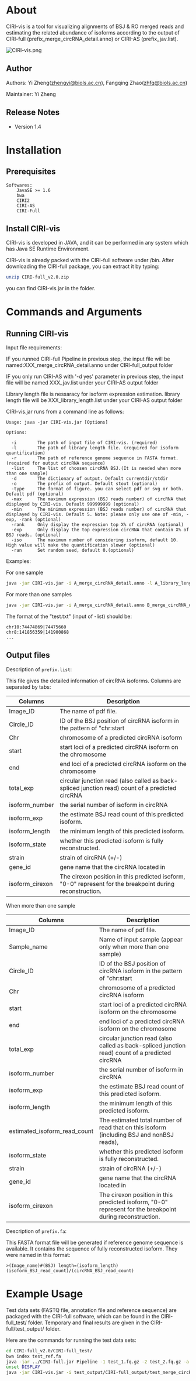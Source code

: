 # About

CIRI-vis is a tool for visualizing alignments of BSJ & RO merged reads and estimating the related abundance of isoforms according to the output of CIRI-full (prefix_merge_circRNA_detail.anno) or CIRI-AS (prefix_jav.list).

![CIRI-vis.png](https://github.com/bioinfo-biols/Zhaolab/blob/master/CIRI-vis.png?raw=true)

## Author

Authors: Yi Zheng(zhengyi@biols.ac.cn), Fangqing Zhao(zhfq@biols.ac.cn)

Maintainer: Yi Zheng

## Release Notes

- Version 1.4

# Installation

## Prerequisites

```
Softwares:
    JavaSE >= 1.6
    bwa
    CIRI2
    CIRI-AS
    CIRI-Full
```

## Install CIRI-vis

CIRI-vis is developed in JAVA, and it can be performed in any system which has Java SE Runtime Environment.

CIRI-vis is already packed with the CIRI-full software under /bin.
After downloading the CIRI-full package, you can extract it by typing:

```bash
unzip CIRI-full_v2.0.zip
```

you can find CIRI-vis.jar in the folder.

# Commands and Arguments

## Running CIRI-vis

Input file requirements:

IF you runned CIRI-full Pipeline in previous step, the input file will be named:XXX_merge_circRNA_detail.anno under CIRI-full_output folder 

IF you only run CIRI-AS with '-d yes' parameter in previous step, the input file will be named XXX_jav.list under your CIRI-AS output folder 

Library length file is nessaracy for isoform expression estimation. library length file will be XXX_library_length.list under your CIRI-AS output folder

CIRI-vis.jar runs from a command line as follows:

```text
Usage: java -jar CIRI-vis.jar [Options]

Options:

  -i	    The path of input file of CIRI-vis. (required)
  -l        The path of library length file. (required for isoform quantification)
  -r        The path of reference genome sequence in FASTA format. (required for output circRNA sequence)
  -list     The list of choosen circRNA BSJ.(It is needed when more than one sample)
  -d        The dictionary of output. Default currentdir/stdir
  -o        The prefix of output. Default stout (optional)
  -type     The format of figure. you can select pdf or svg or both. Default pdf (optional)
  -max      The maximum expression (BSJ reads number) of circRNA that displayed by CIRI-vis. Default 999999999 (optional)
  -min      The minimum expression (BSJ reads number) of circRNA that displayed by CIRI-vis. Default 5. Note: please only use one of -min, -exp, -rank (optional)
  -rank     Only display the expression top X% of circRNA (optional)
  -exp      Only display the top expression circRNA that contain X% of BSJ reads. (optional)
  -iso      The maximum number of considering isoform, default 10. High value will make the quantification slower (optional)
  -ran      Set random seed, default 0.(optional)
```

Examples:

For one sample

```bash
java -jar CIRI-vis.jar -i A_merge_circRNA_detail.anno -l A_library_length.list -r Ref.fa -d out -o prefix
```

For more than one samples

```bash
java -jar CIRI-vis.jar -i A_merge_circRNA_detail.anno B_merge_circRNA_detail.anno -l A_library_length.list B_library_length.list -r Ref.fa -d out -o prefix -list test.txt
```

The format of the "test.txt" (input of -list) should be:

```text
chr10:74474869|74475660
chr8:141856359|141900868	
...
```

## Output files

Description of `prefix.list`:

This file gives the detailed information of circRNA isoforms. Columns are separated by tabs:

Columns|Description
---|---
Image_ID | The name of pdf file.
Circle_ID | ID of the BSJ position of circRNA isoform in the pattern of "chr:start|end";
Chr | chromosome of a predicted circRNA isoform
start | start loci of a predicted circRNA isoform on the chromosome
end | end loci of a predicted circRNA isoform on the chromosome
total_exp | circular junction read (also called as back-spliced junction read) count of a predicted circRNA
isoform_number | the serial number of isoform in circRNA
isoform_exp | the estimate BSJ read count of this predicted isoform.
isoform_length | the minimum length of this predicted isoform.
isoform_state | whether this predicted isoform is fully reconstructed.
strain | strain of circRNA (+/-)
gene_id | gene name that the circRNA located in
isoform_cirexon | The cirexon position in this predicted isoform, "0-0" represent for the breakpoint during reconstruction. 

When more than one sample

Columns|Description
---|---
Image_ID | The name of pdf file.
Sample_name | Name of input sample (appear only when more than one sample)
Circle_ID | ID of the BSJ position of circRNA isoform in the pattern of "chr:start|end";	
Chr | chromosome of a predicted circRNA isoform
start | start loci of a predicted circRNA isoform on the chromosome
end | end loci of a predicted circRNA isoform on the chromosome
total_exp | circular junction read (also called as back-spliced junction read) count of a predicted circRNA
isoform_number | the serial number of isoform in circRNA
isoform_exp | the estimate BSJ read count of this predicted isoform.
isoform_length | the minimum length of this predicted isoform.
estimated_isoform_read_count | The estimated total number of read that on this isoform (including BSJ and nonBSJ reads),
isoform_state | whether this predicted isoform is fully reconstructed.
strain | strain of circRNA (+/-)
gene_id | gene name that the circRNA located in
isoform_cirexon | The cirexon position in this predicted isoform, "0-0" represent for the breakpoint during reconstruction. 

Description of `prefix.fa`:

This FASTA format file will be generated if reference genome sequence is available. It  contains the sequence of fully reconstructed isoform. They were named in this format:

```text
>(Image_name)#(BSJ) length=(isoform_length) (isoform_BSJ_read_count)/(circRNA_BSJ_read_count)
```

# Example Usage

Test data sets (FASTQ file, annotation file and reference sequence) are packaged with the CIRI-full software, which can be found in the CIRI-full_test/ folder. Temporary and final results are given in the CIRI-full/test_output/ folder.

Here are the commands for running the test data sets: 

```bash
cd CIRI-full_v2.0/CIRI-full_test/
bwa index test_ref.fa
java -jar ../CIRI-full.jar Pipeline -1 test_1.fq.gz -2 test_2.fq.gz -a test_anno.gtf -r test_ref.fa -d test_output/ -o test
unset DISPLAY
java -jar CIRI-vis.jar -i test_output/CIRI-full_output/test_merge_circRNA_detail.anno -l ../CIRI-vis_test/test_library_length.list -r test_ref.fa -d test_output/CIRI-vis_out -min 1
```
